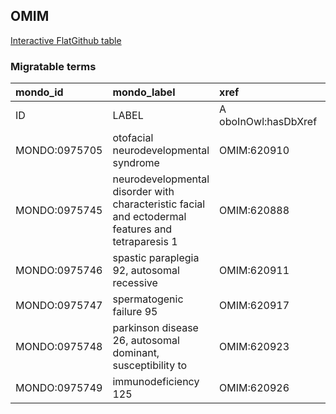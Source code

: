 ## OMIM
[Interactive FlatGithub table](https://flatgithub.com/monarch-initiative/mondo-ingest?filename=src/ontology/slurp/omim.tsv)

### Migratable terms
| mondo_id      | mondo_label                                                                                       | xref                 | xref_source                | original_label                                                                                    | definition    | parents       |
|:--------------|:--------------------------------------------------------------------------------------------------|:---------------------|:---------------------------|:--------------------------------------------------------------------------------------------------|:--------------|:--------------|
| ID            | LABEL                                                                                             | A oboInOwl:hasDbXref | >A oboInOwl:source SPLIT=| |                                                                                                   | A IAO:0000115 | SC %          |
| MONDO:0975705 | otofacial neurodevelopmental syndrome                                                             | OMIM:620910          | MONDO:equivalentTo         | otofacial neurodevelopmental syndrome                                                             |               |               |
| MONDO:0975745 | neurodevelopmental disorder with characteristic facial and ectodermal features and tetraparesis 1 | OMIM:620888          | MONDO:equivalentTo         | neurodevelopmental disorder with characteristic facial and ectodermal features and tetraparesis 1 |               |               |
| MONDO:0975746 | spastic paraplegia 92, autosomal recessive                                                        | OMIM:620911          | MONDO:equivalentTo         | spastic paraplegia 92, autosomal recessive                                                        |               | MONDO:0019064 |
| MONDO:0975747 | spermatogenic failure 95                                                                          | OMIM:620917          | MONDO:equivalentTo         | spermatogenic failure 95                                                                          |               | MONDO:0004983 |
| MONDO:0975748 | parkinson disease 26, autosomal dominant, susceptibility to                                       | OMIM:620923          | MONDO:equivalentTo         | parkinson disease 26, autosomal dominant, susceptibility to                                       |               | MONDO:0005180 |
| MONDO:0975749 | immunodeficiency 125                                                                              | OMIM:620926          | MONDO:equivalentTo         | immunodeficiency 125                                                                              |               | MONDO:0021094 |